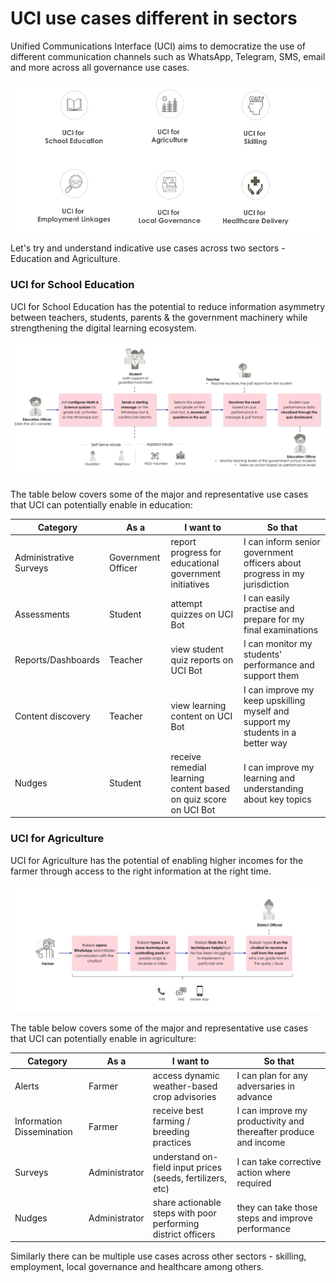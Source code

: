 # UCI use cases different in sectors

Unified Communications Interface (UCI) aims to democratize the use of different communication channels such as WhatsApp, Telegram, SMS, email and more across all governance use cases.

![](<../.gitbook/assets/UCI across sectors.png>)

Let's try and understand indicative use cases across two sectors - Education and Agriculture.&#x20;

### UCI for School Education

UCI for School Education has the potential to reduce information asymmetry between teachers, students, parents & the government machinery while strengthening the digital learning ecosystem.

![Sample education use case - Student quizzes through UCI chatbot](<../.gitbook/assets/UCI for education - quiz.png>)

The table below covers some of the major and representative use cases that UCI can potentially enable in education:

| Category               | As a               | I want to                                                        | So that                                                                         |
| ---------------------- | ------------------ | ---------------------------------------------------------------- | ------------------------------------------------------------------------------- |
| Administrative Surveys | Government Officer | report progress for educational government initiatives           | I can inform senior government officers about progress in my jurisdiction       |
| Assessments            | Student            | attempt quizzes on UCI Bot                                       | I can easily practise and prepare for my final examinations                     |
| Reports/Dashboards     | Teacher            | view student quiz reports on UCI Bot                             | I can monitor my students' performance and support them                         |
| Content discovery      | Teacher            | view learning content on UCI Bot                                 | I can improve my keep upskilling myself and support my students in a better way |
| Nudges                 | Student            | receive remedial learning content based on quiz score on UCI Bot | I can improve my learning and understanding about key topics                    |

### UCI for Agriculture&#x20;

UCI for Agriculture has the potential of enabling higher incomes for the farmer through access to the right information at the right time.

![Sample agriculture use case - Farmer advisories through UCI chatbot](<../.gitbook/assets/UCI for agriculture - agroadvisory.png>)

The table below covers some of the major and representative use cases that UCI can potentially enable in agriculture:

| Category                  | As a          | I want to                                                     | So that                                                         |
| ------------------------- | ------------- | ------------------------------------------------------------- | --------------------------------------------------------------- |
| Alerts                    | Farmer        | access dynamic weather-based crop advisories                  | I can plan for any adversaries in advance                       |
| Information Dissemination | Farmer        | receive best farming / breeding practices                     | I can improve my productivity and thereafter produce and income |
| Surveys                   | Administrator | understand on-field input prices (seeds, fertilizers, etc)    | I can take corrective action where required                     |
| Nudges                    | Administrator | share actionable steps with poor performing district officers | they can take those steps and improve performance               |

Similarly there can be multiple use cases across other sectors - skilling, employment, local governance and healthcare among others.&#x20;
